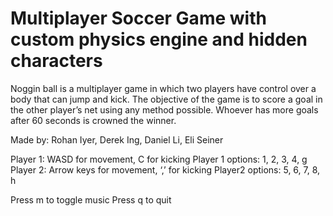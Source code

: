 # Multiplayer Soccer Game with custom physics engine and hidden characters

Noggin ball is a multiplayer game in which two players have control over a body that can jump and kick. The objective of the game is to score a goal in the other player’s net using any method possible. Whoever has more goals after 60 seconds is crowned the winner.

Made by: Rohan Iyer, Derek Ing, Daniel Li, Eli Seiner

Player 1: WASD for movement, C for kicking
Player 1 options: 1, 2, 3, 4, g
Player 2: Arrow keys for movement, ‘,’ for kicking
Player2 options: 5, 6, 7, 8, h

Press m to toggle music
Press q to quit
